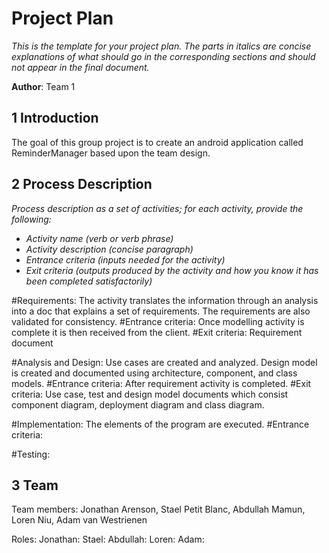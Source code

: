# Project Plan

*This is the template for your project plan. The parts in italics are concise explanations of what should go in the corresponding sections and should not appear in the final document.*

**Author**: Team 1

## 1 Introduction

The goal of this group project is to create an android application called ReminderManager based upon the team design.

## 2 Process Description

*Process description as a set of activities; for each activity, provide the following:*

- *Activity name (verb or verb phrase)*
- *Activity description (concise paragraph)*
- *Entrance criteria (inputs needed for the activity)*
- *Exit criteria (outputs produced by the activity and how you know it has been completed satisfactorily)*

#Requirements: The activity translates the information through an analysis into a doc that explains a set of requirements. The requirements are also validated for consistency.
#Entrance criteria: Once modelling activity is complete it is then received from the client.
#Exit criteria: Requirement document

#Analysis and Design: Use cases are created and analyzed. Design model is created and documented using architecture, component, and class models.
#Entrance criteria: After requirement activity is completed.
#Exit criteria: Use case, test and design model documents which consist component diagram, deployment diagram and class diagram.

#Implementation: The elements of the program are executed. 
#Entrance criteria: 

#Testing:

## 3 Team

Team members: Jonathan Arenson, Stael Petit Blanc, Abdullah Mamun, Loren Niu, Adam van Westrienen

Roles:
  Jonathan:
  Stael:
  Abdullah:
  Loren:
  Adam:
